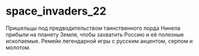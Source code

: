 # space_invaders_22
Пришельцы под предводительством таинственного лорда Нинела прибыли на планету Земля, чтобы захватить Россию и её полезные ископаемые. Ремейк легендарной игры с русским акцентом, серпом и молотом. 
